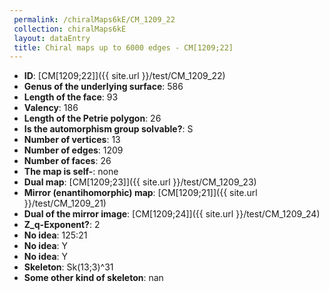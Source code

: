 ```yaml
--- 
 permalink: /chiralMaps6kE/CM_1209_22 
 collection: chiralMaps6kE
 layout: dataEntry
 title: Chiral maps up to 6000 edges - CM[1209;22]
---
```


- **ID**: [CM[1209;22]]({{ site.url }}/test/CM_1209_22)
- **Genus of the underlying surface**: 586
- **Length of the face**: 93
- **Valency**: 186
- **Length of the Petrie polygon**: 26
- **Is the automorphism group solvable?**: S
- **Number of vertices**: 13
- **Number of edges**: 1209
- **Number of faces**: 26
- **The map is self-**: none
- **Dual map**: [CM[1209;23]]({{ site.url }}/test/CM_1209_23)
- **Mirror (enantihomorphic) map**: [CM[1209;21]]({{ site.url }}/test/CM_1209_21)
- **Dual of the mirror image**: [CM[1209;24]]({{ site.url }}/test/CM_1209_24)
- **Z_q-Exponent?**: 2
- **No idea**:  125:21
- **No idea**: Y
- **No idea**: Y
- **Skeleton**: Sk(13;3)^31
- **Some other kind of skeleton**: nan
